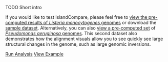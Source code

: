 TODO Short intro

If you would like to test IslandCompare, please feel free to [view the pre-computed results of *Listeria monocytogenes* genomes](/visualize?src=https%3A%2F%2Fislandcompare.pathogenomics.sfu.ca%2Fdemo%2Flisteria_sample_analysis.gff3) 
or download the [sample dataset](/demo/Listeria_Sample_Dataset.zip). 
Alternatively, you can also [view a pre-computed set](/visualize?src=https%3A%2F%2Fislandcompare.pathogenomics.sfu.ca%2Fdemo%2Fpseudomonas_sample_analysis.gff3)
of [*Pseudomonas aeruginosa* genomes](/demo/Pseudomonas_Sample_Dataset.zip). This second dataset also demonstrates how the
alignment visuals allow you to see quickly see large structural changes in the genome, such as large genomic inversions.

<div class="buttons">
<a href="/analysis" class="btn btn-success btn-lg" target="_self">Run Analysis</a>
<a href="/visualize?src=https%3A%2F%2Fislandcompare.pathogenomics.sfu.ca%2Fdemo%2Flisteria_sample_analysis.gff3" class="btn btn-success btn-lg" target="_self">View Example</a>
</div>
